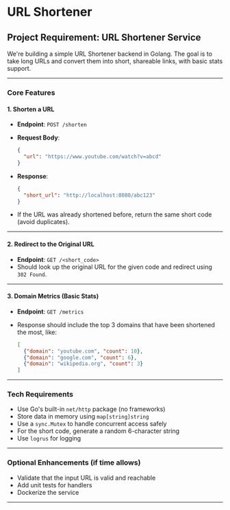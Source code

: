 # URL Shortener

##  Project Requirement: URL Shortener Service

We're building a simple URL Shortener backend in Golang.
The goal is to take long URLs and convert them into short, shareable links, with basic stats support.

---

###  Core Features

#### 1. Shorten a URL

* **Endpoint**: `POST /shorten`
* **Request Body**:

  ```json
  {
    "url": "https://www.youtube.com/watch?v=abcd"
  }
  ```
* **Response**:

  ```json
  {
    "short_url": "http://localhost:8080/abc123"
  }
  ```
* If the URL was already shortened before, return the same short code (avoid duplicates).

---

#### 2. Redirect to the Original URL

* **Endpoint**: `GET /<short_code>`
* Should look up the original URL for the given code and redirect using `302 Found`.

---

#### 3. Domain Metrics (Basic Stats)

* **Endpoint**: `GET /metrics`
* Response should include the top 3 domains that have been shortened the most, like:

  ```json
  [
    {"domain": "youtube.com", "count": 10},
    {"domain": "google.com", "count": 6},
    {"domain": "wikipedia.org", "count": 3}
  ]
  ```

---

###  Tech Requirements

* Use Go's built-in `net/http` package (no frameworks)
* Store data in memory using `map[string]string`
* Use a `sync.Mutex` to handle concurrent access safely
* For the short code, generate a random 6-character string
* Use `logrus` for logging

---

###  Optional Enhancements (if time allows)

* Validate that the input URL is valid and reachable
* Add unit tests for handlers
* Dockerize the service

---
